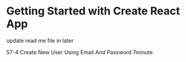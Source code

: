# Getting Started with Create React App

update read me file in later

57-4 Create New User Using Email And Password
7minute

